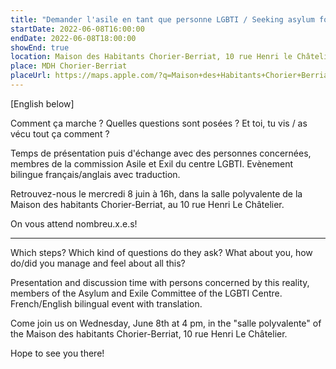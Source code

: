 ```yaml
---
title: "Demander l'asile en tant que personne LGBTI / Seeking asylum for LGBTI reasons"
startDate: 2022-06-08T16:00:00
endDate: 2022-06-08T18:00:00
showEnd: true
location: Maison des Habitants Chorier-Berriat, 10 rue Henri le Châtelier, 38000 Grenoble
place: MDH Chorier-Berriat
placeUrl: https://maps.apple.com/?q=Maison+des+Habitants+Chorier+Berriat&sll=45.18,5.73&address=10+rue+Henri+le+Châtelier+38000+Grenoble
---
```


<p lang="en">[English below]</p>

Comment ça marche ? Quelles questions sont posées ? Et toi, tu vis / as vécu tout ça comment ?

Temps de présentation puis d'échange avec des personnes concernées, membres de la commission Asile et Exil du centre LGBTI. Evènement bilingue français/anglais avec traduction.

Retrouvez-nous le mercredi 8 juin à 16h, dans la salle polyvalente de la Maison des habitants Chorier-Berriat, au 10 rue Henri Le Châtelier.

On vous attend nombreu.x.e.s!

<hr />

<div lang="en">
Which steps? Which kind of questions do they ask? What about you, how
do/did you manage and feel about all this?

Presentation and discussion time with persons concerned by this reality,
members of the Asylum and Exile Committee of the LGBTI Centre.
French/English bilingual event with translation.

Come join us on Wednesday, June 8th at 4 pm, in the "salle polyvalente"
of the Maison des habitants Chorier-Berriat, 10 rue Henri Le Châtelier.

Hope to see you there!
</div>

